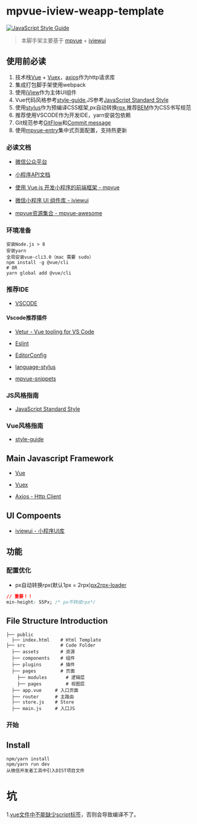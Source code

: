 # mpvue-iview-weapp-template
[![JavaScript Style Guide](https://img.shields.io/badge/code_style-standard-brightgreen.svg)](https://standardjs.com)
>  本脚手架主要基于 [mpvue](http://mpvue.com/) + [iviewui](https://weapp.iviewui.com/?from=iview)

## 使用前必读
1. 技术栈[Vue](http://cn.vuejs.org/guide/) + [Vuex](http://vuex.vuejs.org/zh-cn/index.html)，[axios](https://github.com/mzabriskie/axios)作为http请求库
2. 集成打包脚手架使用webpack
3. 使用[iView](https://weapp.iviewui.com/)作为主体UI组件
4. Vue代码风格参考[style-guide](https://vuefe.cn/v2/style-guide/),JS参考[JavaScript Standard Style](https://standardjs.com/rules-zhcn.html)
5. 使用[stylus](https://www.zhangxinxu.com/jq/stylus/)作为预编译CSS框架,px自动转换[rpx](https://developers.weixin.qq.com/miniprogram/dev/framework/view/wxss.html),推荐[BEM](https://www.w3cplus.com/css/bem-definitions.html)作为CSS书写规范
6. 推荐使用VSCODE作为开发IDE，yarn安装包依赖
7. Git规范参考[GitFlow](https://www.cnblogs.com/lcngu/p/5770288.html)和[Commit message](http://www.ruanyifeng.com/blog/2016/01/commit_message_change_log.html)
8. 使用[mpvue-entry](https://github.com/F-loat/mpvue-entry)集中式页面配置，支持热更新

### 必读文档

- [微信公众平台](https://mweixin.qq.com/)

- [小程序API文档](https://developers.weixin.qq.com/miniprogram/introduction/index.html?t=201879)

- [使用 Vue.js 开发小程序的前端框架 - mpvue](http://mpvue.com/)

- [微信小程序 UI 组件库 - iviewui](https://weapp.iviewui.com/?from=iview)

- [mpvue资源集合 - mpvue-awesome](mpvue-awesome)
### 环境准备
```
安装Node.js > 8
安装yarn
全局安装vue-cli3.0（mac 需要 sudo）
npm install -g @vue/cli
# OR
yarn global add @vue/cli
```

### 推荐IDE

- [VSCODE](https://code.visualstudio.com/)

#### Vscode推荐插件

- [Vetur - Vue tooling for VS Code](https://vuejs.github.io/vetur/)

- [Eslint](https://marketplace.visualstudio.com/items?itemName=dbaeumer.vscode-eslint)

- [EditorConfig](https://marketplace.visualstudio.com/items?itemName=EditorConfig.EditorConfig)

- [language-stylus](https://marketplace.visualstudio.com/items?itemName=sysoev.language-stylus)

- [mpvue-snippets](https://marketplace.visualstudio.com/items?itemName=banxi.mpvue-snippets)

### JS风格指南

- [JavaScript Standard Style](https://standardjs.com/rules-zhcn.html)

### Vue风格指南

- [style-guide](https://youzan.github.io/vant/#/zh-CN/style-guide)

## Main Javascript Framework

-	[Vue](http://cn.vuejs.org/guide/)

-	[Vuex](http://vuex.vuejs.org/zh-cn/index.html)

-	[Axios - Http Client](https://github.com/mzabriskie/axios)

## UI Compoents

-	[iviewui - 小程序UI库](https://weapp.iviewui.com/components/page)

## 功能

### 配置优化

- px自动转换rpx(默认1px = 2rpx)[px2rpx-loader](https://github.com/cuth/postcss-pxtorem)
``` css
// 重要！！
min-height: 55Px; /* px不转成rpx*/
```

## File Structure Introduction

```
├── public
  ├── index.html    # Html Template
├── src             # Code Folder
  ├── assets        # 资源
  ├── components    # 组件
  ├── plugins       # 插件
  ├── pages         # 页面
    ├── modules       # 逻辑层
    ├── pages         # 视图层
  ├── app.vue     # 入口页面
  ├── router      # 主路由
  ├── store.js    # Store
  ├── main.js     # 入口JS
```

### 开始

## Install
```
npm/yarn install
npm/yarn run dev
从微信开发者工具中引入DIST项目文件
```


# 坑
1.[vue文件中不能缺少script标签](https://github.com/Meituan-Dianping/mpvue/issues/562)，否则会导致编译不了。
